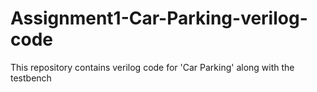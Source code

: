 # Assignment1-Car-Parking-verilog-code
This repository contains verilog code for 'Car Parking' along with the testbench
